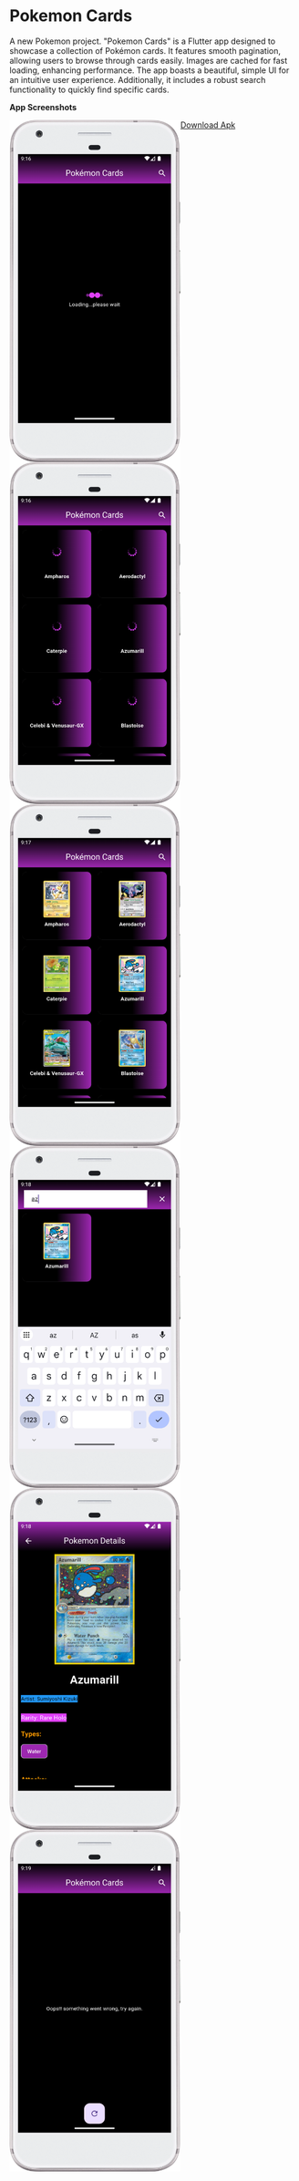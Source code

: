 # Pokemon Cards

A new Pokemon project.
"Pokemon Cards" is a Flutter app designed to showcase a collection of Pokémon cards. It features smooth pagination, allowing users to browse through cards easily. Images are cached for fast loading, enhancing performance. The app boasts a beautiful, simple UI for an intuitive user experience. Additionally, it includes a robust search functionality to quickly find specific cards.

<b>App Screenshots </b>


<a href="url"><img src="https://github.com/xayappz/Pokemon/blob/master/screenshots/Screenshot_20241120_091622.png" align="left" height="600" width="300" ></a>

<a href="url"><img src="https://github.com/xayappz/Pokemon/blob/master/screenshots/Screenshot_20241120_091706.png" align="left" height="600" width="300" ></a>

<a href="url"><img src="https://github.com/xayappz/Pokemon/blob/master/screenshots/Screenshot_20241120_091716.png" align="left" height="600" width="300" ></a>


<a href="url"><img src="https://github.com/xayappz/Pokemon/blob/master/screenshots/Screenshot_20241120_091842.png" align="left" height="600" width="300" ></a>

<a href="url"><img src="https://github.com/xayappz/Pokemon/blob/master/screenshots/Screenshot_20241120_091901.png" align="left" height="600" width="300" ></a>

<a href="url"><img src="https://github.com/xayappz/Pokemon/blob/master/screenshots/Screenshot_20241120_091931.png" align="left" height="600" width="300" ></a>

<a href="https://github.com/xayappz/Pokemon/blob/master/Pokemon.apk">Download Apk</a>

